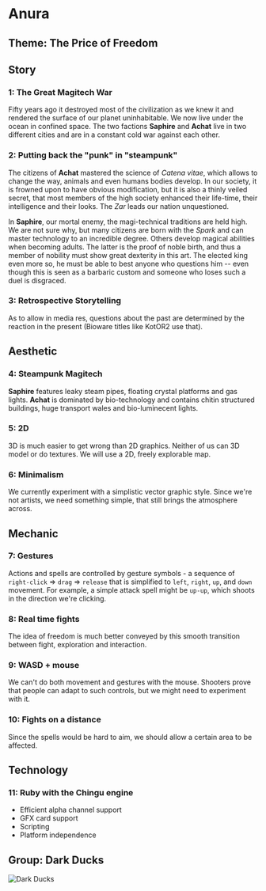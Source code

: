# Anura 
## Theme: The Price of Freedom
## Story
### 1: The Great Magitech War
Fifty years ago it destroyed most of the civilization as we knew it and rendered
the surface of our planet uninhabitable. We now live under the ocean in confined
space. The two factions **Saphire** and **Achat** live in two different cities
and are in a constant cold war against each other. 

### 2: Putting back the "punk" in "steampunk"
The citizens of **Achat** mastered the science of *Catena vitae*, which allows
to change the way, animals and even humans bodies develop. In our society, it is
frowned upon to have obvious modification, but it is also a thinly veiled
secret, that most members of the high society enhanced their life-time, their
intelligence and their looks. The *Zar* leads our nation unquestioned.

In **Saphire**, our mortal enemy, the magi-technical traditions are held high.
We are not sure why, but many citizens are born with the *Spark* and can master
technology to an incredible degree. Others develop magical abilities when
becoming adults. The latter is the proof of noble birth, and thus a member of
nobility must show great dexterity in this art. The elected king even more so,
he must be able to best anyone who questions him -- even though this is seen as
a barbaric custom and someone who loses such a duel is disgraced.

### 3: Retrospective Storytelling
As to allow in media res, questions about the past are determined by the
reaction in the present (Bioware titles like KotOR2 use that).

## Aesthetic
### 4: Steampunk Magitech
**Saphire** features leaky steam pipes, floating crystal platforms and gas lights. 
**Achat** is dominated by bio-technology and contains chitin structured
buildings, huge transport wales and bio-luminecent lights.

### 5: 2D
3D is much easier to get wrong than 2D graphics. Neither of us can 3D model or
do textures. We will use a 2D, freely explorable map.

### 6: Minimalism
We currently experiment with a simplistic vector graphic style. Since we're not
artists, we need something simple, that still brings the atmosphere across.

## Mechanic
### 7: Gestures
Actions and spells are controlled by gesture symbols - a sequence of 
`right-click` =&gt; `drag` =&gt; `release` that is simplified to `left`,
`right`, `up`, and `down` movement. For example, a simple attack spell might be
`up-up`, which shoots in the direction we're clicking.

### 8: Real time fights
The idea of freedom is much better conveyed by this smooth transition between
fight, exploration and interaction.

### 9: WASD + mouse
We can't do both movement and gestures with the mouse. Shooters prove that
people can adapt to such controls, but we might need to experiment with it.

### 10: Fights on a distance
Since the spells would be hard to aim, we should allow a certain area to be
affected.

## Technology
### 11: Ruby with the Chingu engine

* Efficient alpha channel support
* GFX card support
* Scripting
* Platform independence

## Group: Dark Ducks
![Dark Ducks](https://raw.github.com/zombiecalypse/Game-Design-Project/master/dark_duck.png)
